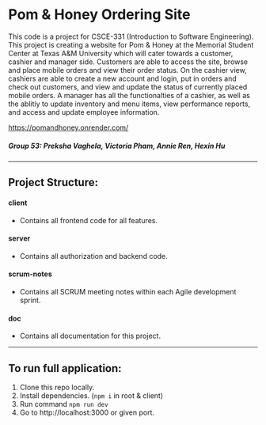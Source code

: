# Pom & Honey Ordering Site

This code is a project for CSCE-331 (Introduction to Software Engineering). This project is creating a website for Pom & Honey at the Memorial Student Center at Texas A&M University which will cater towards a customer, cashier and manager side. Customers are able to access the site, browse and place mobile orders and view their order status. On the cashier view, cashiers are able to create a new account and login, put in orders and check out customers, and view and update the status of currently placed mobile orders. A manager has all the functionalties of a cashier, as well as the ablitiy to update inventory and menu items, view performance reports, and access and update employee information.

https://pomandhoney.onrender.com/
##### Group 53: Preksha Vaghela, Victoria Pham, Annie Ren, Hexin Hu

---
## Project Structure:

#### client
  - Contains all frontend code for all features.

#### server
  - Contains all authorization and backend code.

#### scrum-notes
  - Contains all SCRUM meeting notes within each Agile development sprint.

#### doc
  - Contains all documentation for this project.

---

## To run full application:
1. Clone this repo locally.
2. Install dependencies. (`npm i` in root & client)
3. Run command `npm run dev`
4. Go to http://localhost:3000 or given port.
